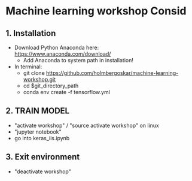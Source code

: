 # Machine learning workshop Consid
## 1. Installation
* Download Python Anaconda here: https://www.anaconda.com/download/
    * Add Anaconda to system path in installation!
* In terminal: 
    * git clone https://github.com/holmbergoskar/machine-learning-workshop.git
    * cd $git_directory_path
    * conda env create -f tensorflow.yml

## 2. TRAIN MODEL

* "activate workshop" / "source activate workshop" on linux
* "jupyter notebook"
* go into keras_iis.ipynb

## 3. Exit environment
* "deactivate workshop"


